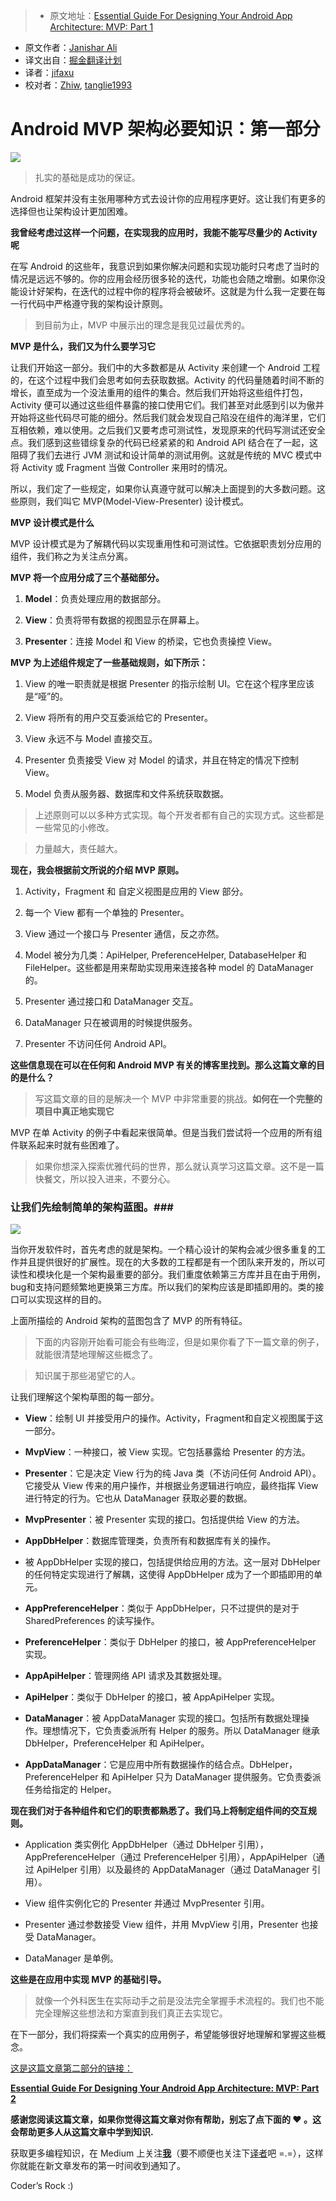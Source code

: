 > * 原文地址：[Essential Guide For Designing Your Android App Architecture: MVP: Part 1](https://blog.mindorks.com/essential-guide-for-designing-your-android-app-architecture-mvp-part-1-74efaf1cda40#.3lyk8t57x)
* 原文作者：[Janishar Ali](https://blog.mindorks.com/@janishar.ali?source=post_header_lockup)
* 译文出自：[掘金翻译计划](https://github.com/xitu/gold-miner)
* 译者：[jifaxu](https://github.com/jifaxu)
* 校对者：[Zhiw](https://github.com/Zhiw), [tanglie1993](https://github.com/tanglie1993)

# Android MVP 架构必要知识：第一部分


<img class="progressiveMedia-noscript js-progressiveMedia-inner" src="https://cdn-images-1.medium.com/max/2000/1*__cBFEIb0Zi8QswpC1YK0w.png">

> 扎实的基础是成功的保证。

Android 框架并没有主张用哪种方式去设计你的应用程序更好。这让我们有更多的选择但也让架构设计更加困难。

**我曾经考虑过这样一个问题，在实现我的应用时，我能不能写尽量少的 Activity 呢**

在写 Android 的这些年，我意识到如果你解决问题和实现功能时只考虑了当时的情况是远远不够的。你的应用会经历很多轮的迭代，功能也会随之增删。如果你没能设计好架构，在迭代的过程中你的程序将会被破坏。这就是为什么我一定要在每一行代码中严格遵守我的架构设计原则。

> 到目前为止，MVP 中展示出的理念是我见过最优秀的。

**MVP 是什么，我们又为什么要学习它**

让我们开始这一部分。我们中的大多数都是从 Activity 来创建一个 Android 工程的，在这个过程中我们会思考如何去获取数据。Activity 的代码量随着时间不断的增长，直至成为一个没法重用的组件的集合。然后我们开始将这些组件打包，Activity 便可以通过这些组件暴露的接口使用它们。我们甚至对此感到引以为傲并开始将这些代码尽可能的细分。然后我们就会发现自己陷没在组件的海洋里，它们互相依赖，难以使用。之后我们又要考虑可测试性，发现原来的代码写测试还安全点。我们感到这些错综复杂的代码已经紧紧的和 Android API 结合在了一起，这阻碍了我们去进行 JVM 测试和设计简单的测试用例。这就是传统的 MVC 模式中将 Activity 或 Fragment 当做 Controller 来用时的情况。

所以，我们定了一些规定，如果你认真遵守就可以解决上面提到的大多数问题。这些原则，我们叫它 MVP(Model-View-Presenter) 设计模式。

**MVP 设计模式是什么**

MVP 设计模式是为了解耦代码以实现重用性和可测试性。它依据职责划分应用的组件，我们称之为关注点分离。

**MVP 将一个应用分成了三个基础部分。**

1. **Model**：负责处理应用的数据部分。

2. **View**：负责将带有数据的视图显示在屏幕上。

3. **Presenter**：连接 Model 和 View 的桥梁，它也负责操控 View。

**MVP 为上述组件规定了一些基础规则，如下所示：**

1. View 的唯一职责就是根据 Presenter 的指示绘制 UI。它在这个程序里应该是“哑”的。

2. View 将所有的用户交互委派给它的 Presenter。

3. View 永远不与 Model 直接交互。

4. Presenter 负责接受 View 对 Model 的请求，并且在特定的情况下控制 View。

5. Model 负责从服务器、数据库和文件系统获取数据。

> 上述原则可以以多种方式实现。每个开发者都有自己的实现方式。这些都是一些常见的小修改。

> 力量越大，责任越大。

**现在，我会根据前文所说的介绍 MVP 原则。**

1. Activity，Fragment 和 自定义视图是应用的 View 部分。

2. 每一个 View 都有一个单独的 Presenter。

3. View 通过一个接口与 Presenter 通信，反之亦然。

4. Model 被分为几类：ApiHelper, PreferenceHelper, DatabaseHelper 和 FileHelper。这些都是用来帮助实现用来连接各种 model 的 DataManager 的。

5. Presenter 通过接口和 DataManager 交互。

6. DataManager 只在被调用的时候提供服务。

7. Presenter 不访问任何 Android API。

**这些信息现在可以在任何和 Android MVP 有关的博客里找到。那么这篇文章的目的是什么？**

> 写这篇文章的目的是解决一个 MVP 中非常重要的挑战。**如何在一个完整的项目中真正地实现它**

MVP 在单 Activity 的例子中看起来很简单。但是当我们尝试将一个应用的所有组件联系起来时就有些困难了。

> 如果你想深入探索优雅代码的世界，那么就认真学习这篇文章。这不是一篇快餐文，所以投入进来，不要分心。

### 让我们先绘制简单的架构蓝图。###

<img class="progressiveMedia-noscript js-progressiveMedia-inner" src="https://cdn-images-1.medium.com/max/2000/1*etZ8borFvbwOOlChGCZq1A.png">

当你开发软件时，首先考虑的就是架构。一个精心设计的架构会减少很多重复的工作并且提供很好的扩展性。现在的大多数的工程都是有一个团队来开发的，所以可读性和模块化是一个架构最重要的部分。我们重度依赖第三方库并且在由于用例，bug和支持问题频繁地更换第三方库。所以我们的架构应该是即插即用的。类的接口可以实现这样的目的。

上面所描绘的 Android 架构的蓝图包含了 MVP 的所有特征。

> 下面的内容刚开始看可能会有些晦涩，但是如果你看了下一篇文章的例子，就能很清楚地理解这些概念了。

> 知识属于那些渴望它的人。

让我们理解这个架构草图的每一部分。

- **View**：绘制 UI 并接受用户的操作。Activity，Fragment和自定义视图属于这一部分。

- **MvpView**：一种接口，被 View 实现。它包括暴露给 Presenter 的方法。

- **Presenter**：它是决定 View 行为的纯 Java 类（不访问任何 Android API）。它接受从 View 传来的用户操作，并根据业务逻辑进行响应，最终指挥 View 进行特定的行为。它也从 DataManager 获取必要的数据。

- **MvpPresenter**：被 Presenter 实现的接口。包括提供给 View 的方法。

- **AppDbHelper**：数据库管理类，负责所有和数据库有关的操作。

- 被 AppDbHelper 实现的接口，包括提供给应用的方法。这一层对 DbHelper 的任何特定实现进行了解耦，这使得 AppDbHelper 成为了一个即插即用的单元。

- **AppPreferenceHelper**：类似于 AppDbHelper，只不过提供的是对于 SharedPreferences 的读写操作。

- **PreferenceHelper**：类似于 DbHelper 的接口，被 AppPreferenceHelper 实现。

- **AppApiHelper**：管理网络 API 请求及其数据处理。

- **ApiHelper**：类似于 DbHelper 的接口，被 AppApiHelper 实现。

- **DataManager**：被 AppDataManager 实现的接口。包括所有数据处理操作。理想情况下，它负责委派所有 Helper 的服务。所以 DataManager 继承 DbHelper，PreferenceHelper 和 ApiHelper。

- **AppDataManager**：它是应用中所有数据操作的结合点。DbHelper，PreferenceHelper 和 ApiHelper 只为 DataManager 提供服务。它负责委派任务给指定的 Helper。

**现在我们对于各种组件和它们的职责都熟悉了。我们马上将制定组件间的交互规则。**

- Application 类实例化 AppDbHelper（通过 DbHelper 引用），AppPreferenceHelper（通过 PreferenceHelper 引用），AppApiHelper（通过 ApiHelper 引用）以及最终的 AppDataManager（通过 DataManager 引用）。

- View 组件实例化它的 Presenter 并通过 MvpPresenter 引用。 

- Presenter 通过参数接受 View 组件，并用 MvpView 引用，Presenter 也接受 DataManager。

- DataManager 是单例。

**这些是在应用中实现 MVP 的基础引导。**

> 就像一个外科医生在实际动手之前是没法完全掌握手术流程的。我们也不能完全理解这些想法和方案直到我们真正去实现它。

在下一部分，我们将探索一个真实的应用例子，希望能够很好地理解和掌握这些概念。

[这是这篇文章第二部分的链接：](https://github.com/xitu/gold-miner/blob/master/TODO/essential-guide-for-designing-your-android-app-architecture-mvp-part-2.md) 

[**Essential Guide For Designing Your Android App Architecture: MVP: Part 2**](https://blog.mindorks.com/essential-guide-for-designing-your-android-app-architecture-mvp-part-2-b2ac6f3f9637)

**感谢您阅读这篇文章，如果你觉得这篇文章对你有帮助，别忘了点下面的 ❤ 。这会帮助更多人从这篇文章中学到知识.**

获取更多编程知识，在 Medium 上关注[**我**](https://medium.com/@janishar.ali)（要不顺便也关注下[译者](https://gold.xitu.io/user/57d6814f67f3560057e7b12b)吧 =.=），这样你就能在新文章发布的第一时间收到通知了。

Coder’s Rock :)
